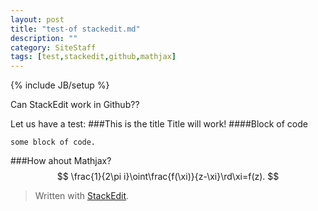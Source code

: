 ```yaml
---
layout: post
title: "test-of stackedit.md"
description: ""
category: SiteStaff
tags: [test,stackedit,github,mathjax]
---
```

{% include JB/setup %}

Can StackEdit work in Github??

Let us have a test:
###This is the title 
Title will work!
####Block of code

```
some block of code. 
```
###How ahout Mathjax?
$$
\frac{1}{2\pi i}\oint\frac{f(\xi)}{z-\xi}\rd\xi=f(z).
$$
> Written with [StackEdit](http://benweet.github.io/stackedit/).